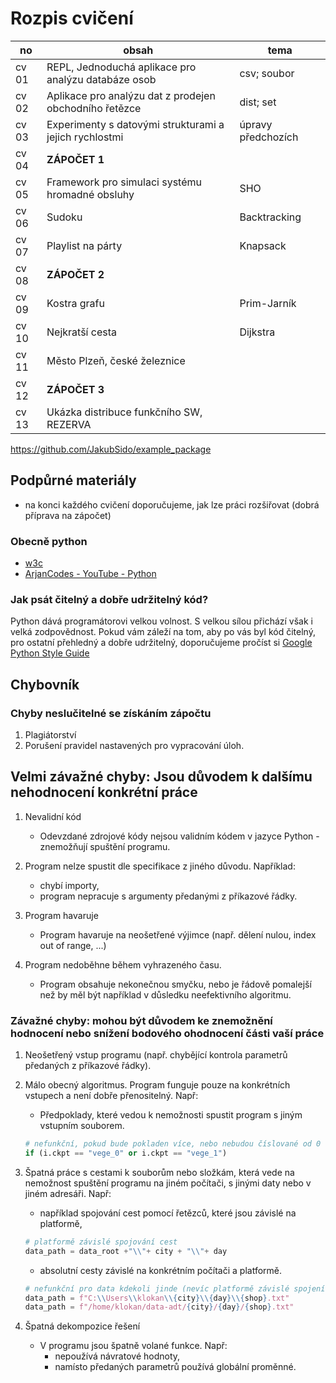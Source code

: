 # Rozpis cvičení

| no | obsah    | tema        |
|-------|--------------------------------------------------------|--------------------|
| cv 01 | REPL, Jednoduchá aplikace pro analýzu databáze osob    | csv; soubor        |
| cv 02 | Aplikace pro analýzu dat z prodejen obchodního řetězce | dist; set          |
| cv 03 | Experimenty s datovými strukturami a jejich rychlostmi | úpravy předchozích |
| cv 04 | __ZÁPOČET 1__                                          |                    |
| cv 05 | Framework pro simulaci systému hromadné obsluhy        | SHO                |
| cv 06 | Sudoku                                                 | Backtracking       |
| cv 07 | Playlist na párty                                      | Knapsack           |
| cv 08 | __ZÁPOČET 2__                                          |                    |
| cv 09 | Kostra grafu                                           | Prim-Jarník        |
| cv 10 | Nejkratší cesta                                        | Dijkstra           |
| cv 11 | Město Plzeň, české železnice                           |                    |
| cv 12 | __ZÁPOČET 3__                                          |                    |
| cv 13 | Ukázka distribuce funkčního SW, REZERVA                |                    |

https://github.com/JakubSido/example_package


## Podpůrné materiály

- na konci každého cvičení doporučujeme, jak lze práci rozšiřovat (dobrá příprava na zápočet)

### Obecně python

- [w3c](https://www.w3schools.com/python)
- [ArjanCodes - YouTube - Python](!https://www.youtube.com/@ArjanCodes/videos)

### Jak psát čitelný a dobře udržitelný kód?

Python dává programátorovi velkou volnost. S velkou sílou přichází však i velká zodpovědnost. Pokud vám záleží na tom, aby po vás byl kód čitelný, pro ostatní přehledný a dobře udržitelný, doporučujeme pročíst si [Google Python Style Guide](https://google.github.io/styleguide/pyguide.html)

## Chybovník

### Chyby neslučitelné se získáním zápočtu

1. Plagiátorství
2. Porušení pravidel nastavených pro vypracování úloh.

## Velmi závažné chyby: Jsou důvodem k dalšímu nehodnocení konkrétní práce

1. Nevalidní kód
    - Odevzdané zdrojové kódy nejsou validním kódem v jazyce Python - znemožňují spuštění programu.

2. Program nelze spustit dle specifikace z jiného důvodu. Například:
    - chybí importy,
    - program nepracuje s argumenty předanými z příkazové řádky.

3. Program havaruje
    - Program havaruje na neošetřené výjimce (např. dělení nulou, index out of range, ...)

4. Program nedoběhne během vyhrazeného času.
    - Program obsahuje nekonečnou smyčku, nebo je řádově pomalejší než by měl být například v důsledku neefektivního algoritmu.

### Závažné chyby: mohou být důvodem ke znemožnění hodnocení nebo snížení bodového ohodnocení části vaší práce

1. Neošetřený vstup programu (např. chybějící kontrola parametrů předaných z příkazové řádky).
2. Málo obecný algoritmus. Program funguje pouze na konkrétních vstupech a není dobře přenositelný. Např:
    - Předpoklady, které vedou k nemožnosti spustit program s jiným vstupním souborem.

    ```python
    # nefunkční, pokud bude pokladen více, nebo nebudou číslované od 0 
    if (i.ckpt == "vege_0" or i.ckpt == "vege_1")
    ```

3. Špatná práce s cestami k souborům nebo složkám, která vede na nemožnost spuštění programu na jiném počítači, s jinými daty nebo v jiném adresáři. Např:
    - například spojování cest pomocí řetězců, které jsou závislé na platformě,

    ```python
    # platformě závislé spojování cest
    data_path = data_root +"\\"+ city + "\\"+ day 
    ```

    - absolutní cesty závislé na konkrétním počítači a platformě.

    ```python
    # nefunkční pro data kdekoli jinde (nevíc platformě závislé spojení cesty)
    data_path = f"C:\\Users\\klokan\\{city}\\{day}\\{shop}.txt"   
    data_path = f"/home/klokan/data-adt/{city}/{day}/{shop}.txt"   
    ```

4. Špatná dekompozice řešení
    - V programu jsou špatně volané funkce. Např:
        - nepoužívá návratové hodnoty,
        - namísto předaných parametrů používá globální proměnné.
